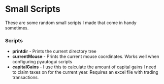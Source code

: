 # Small Scripts

These are some random small scripts I made that come in handy sometimes.

### Scripts
- __printdir__ - Prints the current directory tree
- __currentMouse__ - Prints the current mouse coordinates. Works well when configuring pyautogui scripts
- __capitalGains__ - I use this to calculate the amount of capital gains I need to claim taxes on for the current year. Requires an excel file with trading transactions.